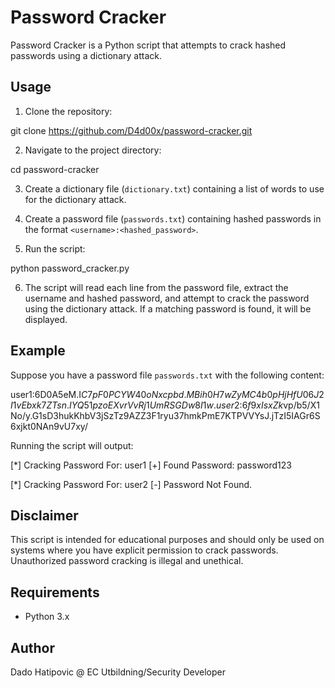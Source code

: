 # Password Cracker

Password Cracker is a Python script that attempts to crack hashed passwords using a dictionary attack.

## Usage

1. Clone the repository:

git clone https://github.com/D4d00x/password-cracker.git


2. Navigate to the project directory:

cd password-cracker


3. Create a dictionary file (`dictionary.txt`) containing a list of words to use for the dictionary attack.

4. Create a password file (`passwords.txt`) containing hashed passwords in the format `<username>:<hashed_password>`.

5. Run the script:

python password_cracker.py


6. The script will read each line from the password file, extract the username and hashed password, and attempt to crack the password using the dictionary attack. If a matching password is found, it will be displayed.

## Example

Suppose you have a password file `passwords.txt` with the following content:

user1:$6$D0A5eM.I$C7pF0PCYW40oNxcpbd.MBih0H7wZyMC4b0pHjHfU06J2I1vEbxk7ZTsn.IYQ51pzoEXvrVvRj1UmRSGDw8I1w.
user2:$6$f9xIsxZk$vp/b5/X1No/y.G1sD3hukKhbV3jSzTz9AZZ3F1ryu37hmkPmE7KTPVVYsJ.jTzI5IAGr6S6xjkt0NAn9vU7xy/


Running the script will output:

[*] Cracking Password For: user1
[+] Found Password: password123

[*] Cracking Password For: user2
[-] Password Not Found.


## Disclaimer

This script is intended for educational purposes and should only be used on systems where you have explicit permission to crack passwords. Unauthorized password cracking is illegal and unethical.

## Requirements

- Python 3.x

## Author

Dado Hatipovic @ EC Utbildning/Security Developer






